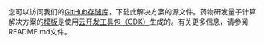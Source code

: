 
您可以访问我们的[GitHub存储库][source]，下载此解决方案的源文件。药物研发量子计算解决方案的[模板][template-url]是使用[云开发工具包（CDK）](http://aws.amazon.com/cdk/)生成的。有关更多信息，请参阅README.md文件。


[source]: https://github.com/awslabs/quantum-ready-solution-for-drug-discovery
[cdk]: http://aws.amazon.com/cdk/
[template-url]: ./deployment.md
